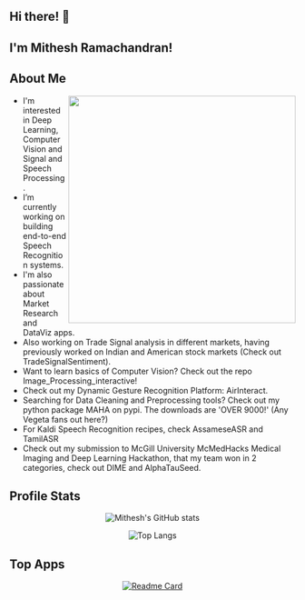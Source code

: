 ## Hi there! 👋

## I'm Mithesh Ramachandran!

About Me
---
<img align="right" img src="https://user-images.githubusercontent.com/64850155/141142848-d50a49a5-e5ff-443d-bf43-5b5e8bddd14d.gif" width = 400>

- I'm interested in Deep Learning, Computer Vision and Signal and Speech Processing.
- I’m currently working on building end-to-end Speech Recognition systems.
- I'm also passionate about Market Research and DataViz apps.
- Also working on Trade Signal analysis in different markets, having previously worked on Indian and American stock markets (Check out TradeSignalSentiment).
- Want to learn basics of Computer Vision? Check out the repo Image_Processing_interactive!
- Check out my Dynamic Gesture Recognition Platform: AirInteract.
- Searching for Data Cleaning and Preprocessing tools? Check out my python package MAHA on pypi. The downloads are 'OVER 9000!' (Any Vegeta fans out here?)
- For Kaldi Speech Recognition recipes, check AssameseASR and TamilASR
- Check out my submission to McGill University McMedHacks Medical Imaging and Deep Learning Hackathon, that my team won in 2 categories, check out DIME and AlphaTauSeed.


## Profile Stats
<div align="center">
  
![Mithesh's GitHub stats](https://github-readme-stats.vercel.app/api?username=259mit&show_icons=true&theme=dark)

![Top Langs](https://github-readme-stats.vercel.app/api/top-langs/?username=259mit&layout=compact&theme=dark)

<div align="left">
  
## Top Apps
  
<div align="center">
  
[![Readme Card](https://github-readme-stats.vercel.app/api/pin/?username=259mit&repo=AirInteract&theme=dark)](https://github.com/259mit/AirInteract)



  


